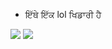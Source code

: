 - ਇੱਥੇ ਇੱਕ lol ਖਿਡਾਰੀ ਹੈ

![](https://i.gifer.com/origin/fd/fdf70f5f4989f9c08f033da50c38170e.gif)
![](![](https://i.gifer.com/origin/fd/fdf70f5f4989f9c08f033da50c38170e.gif))
